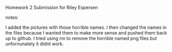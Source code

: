 Homework 2 Submission for Riley Espersen

notes:

I added the pictures with those horrible names. I then changed the names in the files 
because I wanted them to make more sense and pushed them back up to github.  I tried
using rm to remove the horrible named png files but unfornunately it didnt work.  
